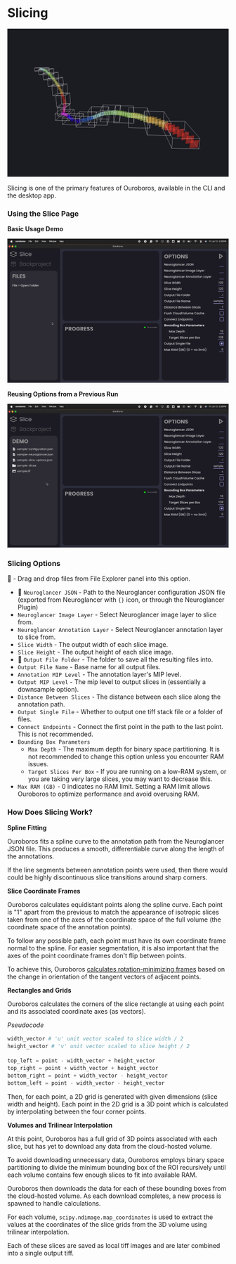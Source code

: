 # Slicing

![Long Sliced Volume](../assets/slicing/long-slice.png)

Slicing is one of the primary features of Ouroboros, available in the CLI and the desktop app.

### Using the Slice Page

**Basic Usage Demo**

![Basic Usage Demo](../assets/slicing/Slice%20Page%20Demo.gif)

**Reusing Options from a Previous Run**

![Reusing Options from a Previous Run](../assets/slicing/Slice%20Page%20Options%20Demo.gif)


### Slicing Options

📁 - Drag and drop files from File Explorer panel into this option.

- 📁 `Neuroglancer JSON` - Path to the Neuroglancer configuration JSON file (exported from Neuroglancer with `{}` icon, or through the Neuroglancer Plugin)
- `Neuroglancer Image Layer` - Select Neuroglancer image layer to slice from.
- `Neuroglancer Annotation Layer` - Select Neuroglancer annotation layer to slice from.
- `Slice Width` - The output width of each slice image.
- `Slice Height` - The output height of each slice image.
- 📁 `Output File Folder` - The folder to save all the resulting files into.
- `Output File Name` - Base name for all output files.
- `Annotation MIP Level` - The annotation layer's MIP level. 
- `Output MIP Level` - The mip level to output slices in (essentially a downsample option).
- `Distance Between Slices` - The distance between each slice along the annotation path.
- `Output Single File` - Whether to output one tiff stack file or a folder of files.
- `Connect Endpoints` - Connect the first point in the path to the last point. This is not recommended.
- `Bounding Box Parameters`
    - `Max Depth` - The maximum depth for binary space partitioning. It is not recommended to change this option unless you encounter RAM issues.
    - `Target Slices Per Box` - If you are running on a low-RAM system, or you are taking very large slices, you may want to decrease this.
- `Max RAM (GB)` - 0 indicates no RAM limit. Setting a RAM limit allows Ouroboros to optimize performance and avoid overusing RAM.

### How Does Slicing Work?

**Spline Fitting**

Ouroboros fits a spline curve to the annotation path from the Neuroglancer JSON file. This produces a smooth, differentiable curve along the length of the annotations. 

If the line segments between annotation points were used, then there would could be highly discontinuous slice transitions around sharp corners.

**Slice Coordinate Frames**

Ouroboros calculates equidistant points along the spline curve. Each point is "1" apart from the previous to match the appearance of isotropic slices taken from one of the axes of the coordinate space of the full volume (the coordinate space of the annotation points).

To follow any possible path, each point must have its own coordinate frame normal to the spline. For easier segmentation, it is also important that the axes of the point coordinate frames don't flip between points. 

To achieve this, Ouroboros [calculates rotation-minimizing frames](https://github.com/We-Gold/ouroboros/blob/05bac7b1a0a45d6c93e70cc3220397ebc7e11f8b/python/ouroboros/helpers/spline.py#L96) based on the change in orientation of the tangent vectors of adjacent points.

**Rectangles and Grids**

Ouroboros calculates the corners of the slice rectangle at using each point and its associated coordinate axes (as vectors).

_Pseudocode_

```python
width_vector # 'u' unit vector scaled to slice width / 2 
height_vector # 'v' unit vector scaled to slice height / 2

top_left = point - width_vector + height_vector
top_right = point + width_vector + height_vector
bottom_right = point + width_vector - height_vector
bottom_left = point - width_vector - height_vector
```

Then, for each point, a 2D grid is generated with given dimensions (slice width and height). Each point in the 2D grid is a 3D point which is calculated by interpolating between the four corner points.

**Volumes and Trilinear Interpolation**

At this point, Ouroboros has a full grid of 3D points associated with each slice, but has yet to download any data from the cloud-hosted volume.

To avoid downloading unnecessary data, Ouroboros employs binary space partitioning to divide the minimum bounding box of the ROI recursively until each volume contains few enough slices to fit into available RAM.

Ouroboros then downloads the data for each of these bounding boxes from the cloud-hosted volume. As each download completes, a new process is spawned to handle calculations. 

For each volume, `scipy.ndimage.map_coordinates` is used to extract the values at the coordinates of the slice grids from the 3D volume using trilinear interpolation. 

Each of these slices are saved as local tiff images and are later combined into a single output tiff.